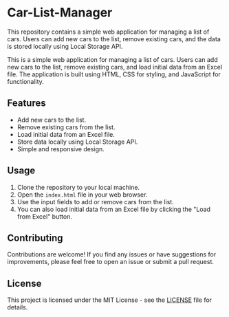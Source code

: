 # Car-List-Manager
This repository contains a simple web application for managing a list of cars. Users can add new cars to the list, remove existing cars, and the data is stored locally using Local Storage API. 

This is a simple web application for managing a list of cars. Users can add new cars to the list, remove existing cars, and load initial data from an Excel file. The application is built using HTML, CSS for styling, and JavaScript for functionality.

## Features

- Add new cars to the list.
- Remove existing cars from the list.
- Load initial data from an Excel file.
- Store data locally using Local Storage API.
- Simple and responsive design.

## Usage

1. Clone the repository to your local machine.
2. Open the `index.html` file in your web browser.
3. Use the input fields to add or remove cars from the list.
4. You can also load initial data from an Excel file by clicking the "Load from Excel" button.

## Contributing

Contributions are welcome! If you find any issues or have suggestions for improvements, please feel free to open an issue or submit a pull request.

## License

This project is licensed under the MIT License - see the [LICENSE](LICENSE) file for details.
